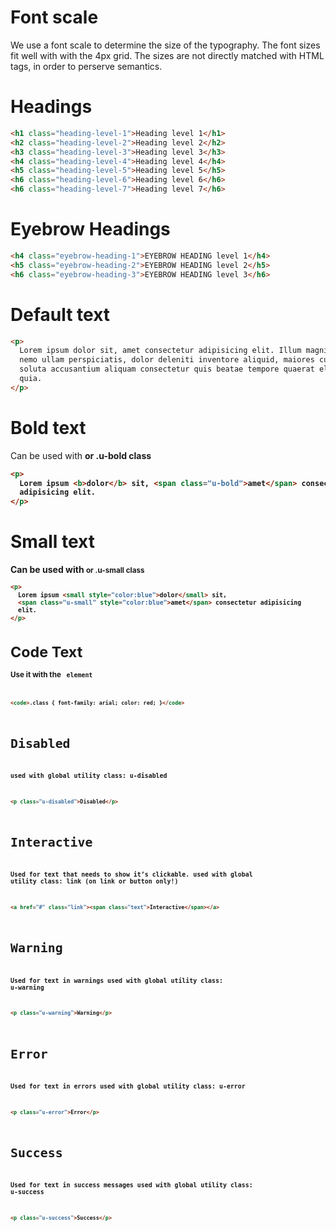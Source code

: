 # Font scale

We use a font scale to determine the size of the typography. The font sizes fit well with with the 4px grid. The sizes are not directly matched with HTML tags, in order to perserve semantics.

# Headings

```html
<h1 class="heading-level-1">Heading level 1</h1>
<h2 class="heading-level-2">Heading level 2</h2>
<h3 class="heading-level-3">Heading level 3</h3>
<h4 class="heading-level-4">Heading level 4</h4>
<h5 class="heading-level-5">Heading level 5</h5>
<h6 class="heading-level-6">Heading level 6</h6>
<h6 class="heading-level-7">Heading level 7</h6>
```

# Eyebrow Headings

```html
<h4 class="eyebrow-heading-1">EYEBROW HEADING level 1</h4>
<h5 class="eyebrow-heading-2">EYEBROW HEADING level 2</h5>
<h6 class="eyebrow-heading-3">EYEBROW HEADING level 3</h6>
```

# Default text

```html
<p>
  Lorem ipsum dolor sit, amet consectetur adipisicing elit. Illum magni eveniet
  nemo ullam perspiciatis, dolor deleniti inventore aliquid, maiores culpa
  soluta accusantium aliquam consectetur quis beatae tempore quaerat eligendi
  quia.
</p>
```

# Bold text

Can be used with <b> or .u-bold class

```html
<p>
  Lorem ipsum <b>dolor</b> sit, <span class="u-bold">amet</span> consectetur
  adipisicing elit.
</p>
```

# Small text

Can be used with <small> or .u-small class

```html
<p>
  Lorem ipsum <small style="color:blue">dolor</small> sit,
  <span class="u-small" style="color:blue">amet</span> consectetur adipisicing
  elit.
</p>
```

# Code Text

Use it with the <code> element

```html
<code>.class { font-family: arial; color: red; }</code>
```

# Disabled

used with global utility class: u-disabled

```html
<p class="u-disabled">Disabled</p>
```

# Interactive

Used for text that needs to show it’s clickable.
used with global utility class: link (on link or button only!)

```html
<a href="#" class="link"><span class="text">Interactive</span></a>
```

# Warning

Used for text in warnings
used with global utility class: u-warning

```html
<p class="u-warning">Warning</p>
```

# Error

Used for text in errors
used with global utility class: u-error

```html
<p class="u-error">Error</p>
```

# Success

Used for text in success messages
used with global utility class: u-success

```html
<p class="u-success">Success</p>
```
